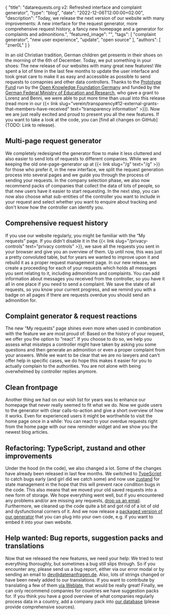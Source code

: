 {
    "title": "datarequests.org v2: Refreshed interface and complaint generator",
    "type": "blog",
    "date": "2022-12-06T12:00:00+02:00",
    "description": "Today, we release the next version of our website with many improvements: A new interface for the request generator, more comprehensive request history, a fancy new homepage and a generator for complaints and admonitions.",
    "featured_image": "",
    "tags": [ "complaint generator", "new user experience", "update", "open source" ],
    "authors": [ "zner0L" ]
}

In an old Christian tradition, German children get presents in their shoes on the morning of the 6th of December. Today, we put something in your shoes: The new release of our websites with many great new features! We spent a lot of time in the last few months to update the user interface and took great care to make it as easy and accessible as possible to send requests to comapnies and other data controllers. Thanks to the [Prototype Fund](https://prototypefund.de/en/) run by the [Open Knowledge Foundation Germany](https://okfn.de/en/) and funded by the [German Federal Ministry of Education and Research](https://www.bmbf.de/bmbf/en/home/home_node.html), who gave a grant to Lorenz and Benni, we were able to put more time than usual into this release (read more in our {{< link slug="verein/transparency#12-external-grants-that-members-have-received" text="transparency information" >}}). Now we are just really excited and proud to present you all the new features. If you want to take a look at the code, you can [find all changes on GitHub](TODO: Link to release).

## Multi-page request generator

We completely redesigned the generator flow to make it less cluttered and also easier to send lots of requests to different companies. While we are keeping the old one-page-generator up at {{< link slug="/g" text="/g" >}} for those who prefer it, in the new interface, we split the request generation process into several pages and we guide you through the process of sending your requests. In the company selection phase, we also now recommend packs of companies that collect the data of lots of people, so that new users have it easier to start requesting. In the next step, you can now also choose what sub-entities of the controller you want to include in your request and select whether you want to enquire about tracking and don't know how the controller can identify you.

## Comprehensive request history

If you use our website regularly, you might be familiar with the “My requests” page. If you didn't disable it in the {{< link slug="/privacy-controls" text="privacy controls" >}}, we save all the requests you sent in your browser and give you an overview of them. Up until now, this was just a pretty convoluted table, but for years we wanted to improve upon it and rebuild it as a proper request management page. In our new release, we create a proceeding for each of your requests which holds all messages you sent relating to it, including admonitions and complaints. You can add information about messages you received from the controller, so you have it all in one place if you need to send a complaint. We save the state of all requests, so you know your current progress, and we remind you with a badge on all pages if there are requests overdue you should send an admonition for.  

## Complaint generator & request reactions

The new “My requests” page shines even more when used in combination with the feature we are most proud of: Based on the history of your request, we offer you the option to “react”. If you choose to do so, we help you assess what missteps a controller might have taken by asking you some questions and then generate an admonition or even a proper complaint from your answers. While we want to be clear that we are no lawyers and can't offer help in specific cases, we do hope this makes it easier for you to actually complain to the authorities. You are not alone with being overwhelmed by controller replies anymore.

## Clean frontpage

Another thing we had on our wish list for years was to enhance our homepage that never really seemed to fit what we do. Now we guide users to the generator with clear calls-to-action and give a short overview of how it works. Even for experienced users it might be worthwhile to visit the home page once in a while: You can react to your overdue requests right from the home page with our new reminder widget and we show you the newest blog articles.

## Refactoring: TypeScript, zustand and other improvements

Under the hood (in the code), we also changed a lot. Some of the changes have already been released in last few months. We switched to [TypeScript](https://www.typescriptlang.org/) to catch bugs early (and girl did we catch some) and now use [zustand](https://github.com/pmndrs/zustand) for state management in the hope that this will prevent race condition bugs in the code. This also means that we moved your old saved requests into a new form of storage. We hope everything went well, but if you encountered any problems and/or are missing any requests, [drop us an email](mailto:dev@datenanfragen.de). Furthermore, we cleaned up the code quite a bit and got rid of a lot of old and dysfunctional corners of it. And we now release a [packaged version of our generator](https://www.npmjs.com/package/@datenanfragen/components) that you can plug into your own code, e.g. if you want to embed it into your own website.

## Help wanted: Bug reports, suggestion packs and translations

Now that we released the new features, we need your help: We tried to test everything thoroughly, but sometimes a bug still slips through. So if you encounter any, please send us a bug report, either via our error modal or by sending an email to [dev@datenanfragen.de](mailto:dev@datenanfragen.de). Also, lots of strings changed or have been newly added to our translations. If you want to contribute by translating a few of them [via Weblate](https://hosted.weblate.org/projects/datenanfragen-de/website/), that would be really great! Finally, we can only recommend companies for countries we have suggestion packs for. If you think you have a good overview of what companies regularly process data in a country, add a company pack into [our database](https://github.com/datenanfragen/data#company-packs) (please provide comprehensive sources).
